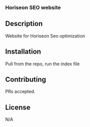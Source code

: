 ### Horiseon SEO website

## Description

Website for Horiseon Seo optimization

## Installation
Pull from the repo, run the index file

## Contributing

PRs accepted.

## License 
N/A